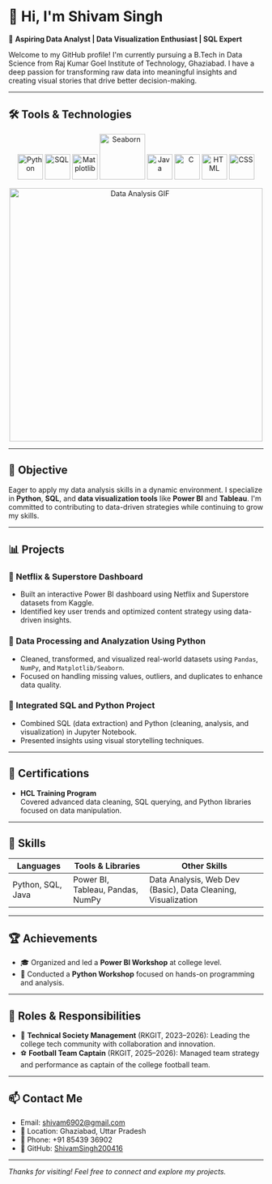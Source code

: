 # 👋 Hi, I'm Shivam Singh

🎯 **Aspiring Data Analyst | Data Visualization Enthusiast | SQL Expert**

Welcome to my GitHub profile! I'm currently pursuing a B.Tech in Data Science from Raj Kumar Goel Institute of Technology, Ghaziabad. I have a deep passion for transforming raw data into meaningful insights and creating visual stories that drive better decision-making.

---

## 🛠️ Tools & Technologies

<p align="center">
  <img src="https://cdn.jsdelivr.net/gh/devicons/devicon/icons/python/python-original.svg" width="50" alt="Python"/>
  <img src="https://cdn.jsdelivr.net/gh/devicons/devicon/icons/mysql/mysql-original-wordmark.svg" width="50" alt="SQL"/>
  <img src="https://upload.wikimedia.org/wikipedia/commons/thumb/2/21/Matplotlib_icon.svg/512px-Matplotlib_icon.svg.png" width="50" alt="Matplotlib"/>
  <img src="https://seaborn.pydata.org/_static/logo-wide-lightbg.svg" width="90" alt="Seaborn"/>
  <img src="https://cdn.jsdelivr.net/gh/devicons/devicon/icons/java/java-original.svg" width="50" alt="Java"/>
  <img src="https://cdn.jsdelivr.net/gh/devicons/devicon/icons/c/c-original.svg" width="50" alt="C"/>
  <img src="https://cdn.jsdelivr.net/gh/devicons/devicon/icons/html5/html5-original.svg" width="50" alt="HTML"/>
  <img src="https://cdn.jsdelivr.net/gh/devicons/devicon/icons/css3/css3-original.svg" width="50" alt="CSS"/>
</p>

<p align="center">
  <img src="https://user-images.githubusercontent.com/74038190/223574368-4e7a12c7-c7d7-4b41-bd1e-7fae8ef6d0a7.gif" width="500" alt="Data Analysis GIF"/>
</p>

---

## 💼 Objective
Eager to apply my data analysis skills in a dynamic environment. I specialize in **Python**, **SQL**, and **data visualization tools** like **Power BI** and **Tableau**. I'm committed to contributing to data-driven strategies while continuing to grow my skills.

---

## 📊 Projects

### 📌 Netflix & Superstore Dashboard
- Built an interactive Power BI dashboard using Netflix and Superstore datasets from Kaggle.
- Identified key user trends and optimized content strategy using data-driven insights.

### 📌 Data Processing and Analyzation Using Python
- Cleaned, transformed, and visualized real-world datasets using `Pandas`, `NumPy`, and `Matplotlib/Seaborn`.
- Focused on handling missing values, outliers, and duplicates to enhance data quality.

### 📌 Integrated SQL and Python Project
- Combined SQL (data extraction) and Python (cleaning, analysis, and visualization) in Jupyter Notebook.
- Presented insights using visual storytelling techniques.

---

## 📜 Certifications
- **HCL Training Program**  
  Covered advanced data cleaning, SQL querying, and Python libraries focused on data manipulation.

---

## 🧠 Skills

| Languages         | Tools & Libraries                  | Other Skills                |
|-------------------|------------------------------------|-----------------------------|
| Python, SQL, Java | Power BI, Tableau, Pandas, NumPy   | Data Analysis, Web Dev (Basic), Data Cleaning, Visualization |

---

## 🏆 Achievements
- 🎓 Organized and led a **Power BI Workshop** at college level.
- 🐍 Conducted a **Python Workshop** focused on hands-on programming and analysis.

---

## 🤝 Roles & Responsibilities
- 💼 **Technical Society Management** (RKGIT, 2023–2026): Leading the college tech community with collaboration and innovation.
- ⚽ **Football Team Captain** (RKGIT, 2025–2026): Managed team strategy and performance as captain of the college football team.

---

## 📫 Contact Me

- Email: shivam6902@gmail.com  
- 📍 Location: Ghaziabad, Uttar Pradesh  
- 📱 Phone: +91 85439 36902  
- 🔗 GitHub: [ShivamSingh200416](https://github.com/ShivamSingh200416)

---

_Thanks for visiting! Feel free to connect and explore my projects._
